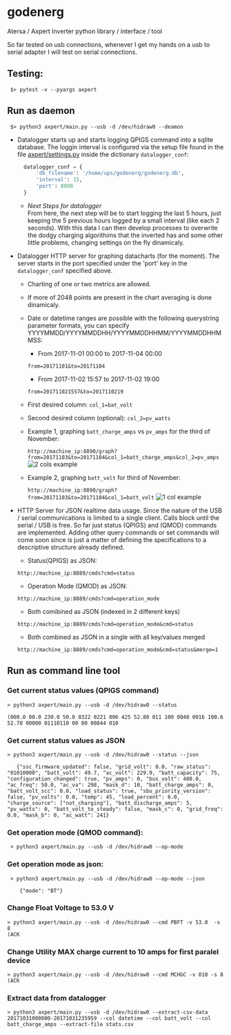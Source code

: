 # godenerg
Atersa / Axpert Inverter python library / interface / tool

So far tested on usb connections, whenever I get my hands on a usb to serial adapter
I will test on serial connections.

## Testing:
```
 $> pytest -v --pyargs axpert
```

## Run as daemon

```
 $> python3 axpert/main.py --usb -d /dev/hidraw0 --deamon
```

* Datalogger starts up and starts logging QPIGS command into a sqlite 
  database. The loggin interval is configured via the setup file found 
  in the file [axpert/settings.py](axpert/settings.py) inside the 
  dictionary `datalogger_conf`:

  ```python
    datalogger_conf = {
        'db_filename': '/home/ups/godenerg/godenerg.db',
        'interval': 15,
        'port': 8890
    }
    ```

    - *Next Steps for datalogger*  
      From here, the next step will be to start logging the last 5 hours, just keeping 
      the 5 previous hours logged by a small interval (like each 2 seconds).
      With this data I can then develop processes to overwrite the 
      dodgy charging algorithims that the inverted has and some other 
      little problems, changing settings on the fly dinamicaly.

* Datalogger HTTP server for graphing datacharts (for the moment).
  The server starts in the port specified under the 'port' key in 
  the `datalogger_conf` specified above.

    - Charting of one or two metrics are allowed.

    - If more of 2048 points are present in the chart averaging is done
      dinamicaly.

    - Date or datetime ranges are possible with the following querystring parameter
      formats, you can specify YYYYMMDD/YYYYMMDDHH/YYYYMMDDHHMM/YYYYMMDDHHMMSS:

        * From 2017-11-01 00:00 to 2017-11-04 00:00
        ```
        from=20171101&to=20171104 
        ```

        * From 2017-11-02 15:57 to 2017-11-02 19:00
        ```
        from=201711021557&to=2017110219
        ``` 

    - First desired column: `col_1=bat_volt`

    - Second desired column (optional): `col_2=pv_watts`

    - Example 1, graphing `batt_charge_amps` vs `pv_amps` for the third of November:
    
        `http://machine_ip:8890/graph?from=20171103&to=20171104&col_1=batt_charge_amps&col_2=pv_amps`
        ![2 cols example](docs/graphing_datalogger_2_cols.png)


    - Example 2, graphing `batt_volt` for third of November:

       `http://machine_ip:8890/graph?from=20171103&to=20171104&col_1=batt_volt`
        ![1 col example](docs/graphing_datalogger_1_col.png)



* HTTP Server for JSON realtime data usage. Since the nature of the
  USB / serial communications is limited to a single client. Calls
  block until the serial / USB is free. So far just status (QPIGS)
  and (QMOD) commands are implemented. Adding other query commands
  or set commands will come soon since is just a matter of defining
  the specifications to a descriptive structure already defined.


    - Status(QPIGS) as JSON:
    ```
    http://machine_ip:8889/cmds?cmd=status
    ```

    - Operation Mode (QMOD) as JSON:
    ```
    http://machine_ip:8889/cmds?cmd=operation_mode
    ```

    - Both comibined as JSON (indexed in 2 different keys)

    ```
    http://machine_ip:8889/cmds?cmd=operation_mode&cmd=status
    ```

    - Both combined as JSON in a single with all key/values merged
    ```
    http://machine_ip:8889/cmds?cmd=operation_mode&cmd=status&merge=1
    ```


## Run as command line tool

 ### Get current status values (QPIGS command)
 ```
 > python3 axpert/main.py --usb -d /dev/hidraw0 --status

 (000.0 00.0 230.0 50.0 0322 0221 006 425 52.80 011 100 0040 0016 100.6 52.78 00000 01110110 00 00 00844 010
 ```

 ### Get current status values as JSON

 ```
 > python3 axpert/main.py --usb -d /dev/hidraw0 --status --json

    {"ssc_firmware_updated": false, "grid_volt": 0.0, "raw_status": "01010000", "batt_volt": 49.7, "ac_volt": 229.9, "batt_capacity": 75, "configuration_changed": true, "pv_amps": 0, "bus_volt": 400.0, "ac_freq": 50.0, "ac_va": 298, "mask_d": 10, "batt_charge_amps": 0, "batt_volt_scc": 0.0, "load_status": true, "sbu_priority_version": false, "pv_volts": 0.0, "temp": 45, "load_percent": 6.0, "charge_source": ["not_charging"], "batt_discharge_amps": 5, "pv_watts": 0, "batt_volt_to_steady": false, "mask_c": 0, "grid_freq": 0.0, "mask_b": 0, "ac_watt": 241}
 ```

 ### Get operation mode (QMOD command):

```
 > python3 axpert/main.py --usb -d /dev/hidraw0 --op-mode

```

 ### Get operation mode as json:

```
 > python3 axpert/main.py --usb -d /dev/hidraw0 --op-mode --json

    {"mode": "BT"}
```

 ### Change Float Voltage to 53.0 V

 ```
 > python3 axpert/main.py --usb -d /dev/hidraw0 --cmd PBFT -v 53.0  -s 8
 (ACK
 ```

 ### Change Utility MAX charge current to 10 amps for first paralel device

 ```
 > python3 axpert/main.py --usb -d /dev/hidraw0 --cmd MCHGC -v 010 -s 8 
 (ACK
 ```

 ### Extract data from datalogger

 ```
 > python3 axpert/main.py --usb -d /dev/hidraw0 --extract-csv-data 20171031000000-20171031235959 --col datetime --col batt_volt --col batt_charge_amps --extract-file stats.csv
 ```


